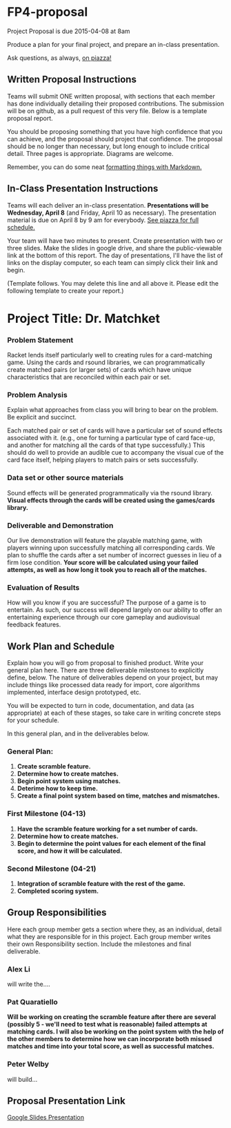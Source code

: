 # FP4-proposal
Project Proposal is due 2015-04-08 at 8am

Produce a plan for your final project, and prepare an in-class presentation.

Ask questions, as always, [on piazza!][piazza]

## Written Proposal Instructions

Teams will submit ONE written proposal, with sections that each member has done individually detailing their proposed contributions. The submission will be on github, as a pull request of this very file. Below is a template proposal report.

You should be proposing something that you have high confidence that you can achieve, and the proposal should project that confidence.
The proposal should be no longer than necessary, but long enough to include critical detail. Three pages is appropriate. Diagrams are welcome.

Remember, you can do some neat [formatting things with Markdown.][markdown]

## In-Class Presentation Instructions
Teams will each deliver an in-class presentation. **Presentations will be Wednesday, April 8** (and Friday, April 10 as necessary). The presentation material is due on April 8 by 9 am for everybody. [See piazza for full schedule.][piazza]

Your team will have two minutes to present. Create presentation with two or three slides. Make the slides in google drive, and share the public-viewable link at the bottom of this report. The day of presentations, I'll have the list of links on the display computer, so each team can simply click their link and begin.

(Template follows. You may delete this line and all above it. Please edit the following template to create your report.)

# Project Title: Dr. Matchket
### Problem Statement
Racket lends itself particularly well to creating rules for a card-matching game. Using the cards and rsound libraries, we can programmatically create matched pairs (or larger sets) of cards which have unique characteristics that are reconciled within each pair or set.

### Problem Analysis
Explain what approaches from class you will bring to bear on the problem. Be explicit and succinct.

Each matched pair or set of cards will have a particular set of sound effects associated with it. (e.g., one for turning a particular type of card face-up, and another for matching all the cards of that type successfully.) This should do well to provide an audible cue to accompany the visual cue of the card face itself, helping players to match pairs or sets successfully.

### Data set or other source materials
<!--
If you will be working with existing data, where will you get those data from? (Dowload it from a website? access it in a database? create it in a simulation you will build....)

How will you convert that data into a form usable for your project?  

Do your homework here: if you are pulling data from somewhere, actually go download it and look at it. Explain in some detail what your plan is for accomplishing the necessary processing.

If you are using some other starting materails, explain what they are. Basically: anything you plan to use that isn't code.
-->
Sound effects will be generated programmatically via the rsound library.
**Visual effects through the cards will be created using the games/cards library.**

### Deliverable and Demonstration
Our live demonstration will feature the playable matching game, with players winning upon successfully matching all corresponding cards. We plan to shuffle the cards after a set number of incorrect guesses in lieu of a firm lose condition. **Your score will be calculated using your failed attempts, as well as how long it took you to reach all of the matches.**

### Evaluation of Results
How will you know if you are successful?
The purpose of a game is to entertain. As such, our success will depend largely on our ability to offer an entertaining experience through our core gameplay and audiovisual feedback features.

## Work Plan and Schedule
Explain how you will go from proposal to finished product. Write your general plan here.
There are three deliverable milestones to explicitly define, below. The nature of deliverables depend on your project, but may include things like processed data ready for import, core algorithms implemented, interface design prototyped, etc.

You will be expected to turn in code, documentation, and data (as appropriate) at each of these stages, so take care in writing concrete steps for your schedule.

In this general plan, and in the deliverables below.

### General Plan:

1. **Create scramble feature.**
2. **Determine how to create matches.**
3. **Begin point system using matches.**
4. **Deterime how to keep time.**
5. **Create a final point system based on time, matches and mismatches.**


### First Milestone (04-13)
1. **Have the scramble feature working for a set number of cards.**
2. **Determine how to create matches.**
3. **Begin to determine the point values for each element of the final score, and how it will be calculated.**

### Second Milestone (04-21)
1. **Integration of scramble feature with the rest of the game.**
2. **Completed scoring system.**


## Group Responsibilities
Here each group member gets a section where they, as an individual, detail what they are responsible for in this project. Each group member writes their own Responsibility section. Include the milestones and final deliverable.

### Alex Li
will write the....

### Pat Quaratiello

**Will be working on creating the scramble feature after there are several (possibly 5 - we'll need to test what is reasonable) failed attempts at matching cards. I will also be working on the point system with the help of the other members to determine how we can incorporate both missed matches and time into your total score, as well as successful matches.**

### Peter Welby
will build...

## Proposal Presentation Link
[Google Slides Presentation][presentation]

<!-- Links -->
[piazza]: https://piazza.com/class/i55is8xqqwhmr?cid=453
[markdown]: https://help.github.com/articles/markdown-basics/
[presentation]: https://docs.google.com/presentation/d/1RS-RpMVcs_PuakTo_GzXePOPTVv_1goc3mxZHn5pIWY/edit?usp=sharing
